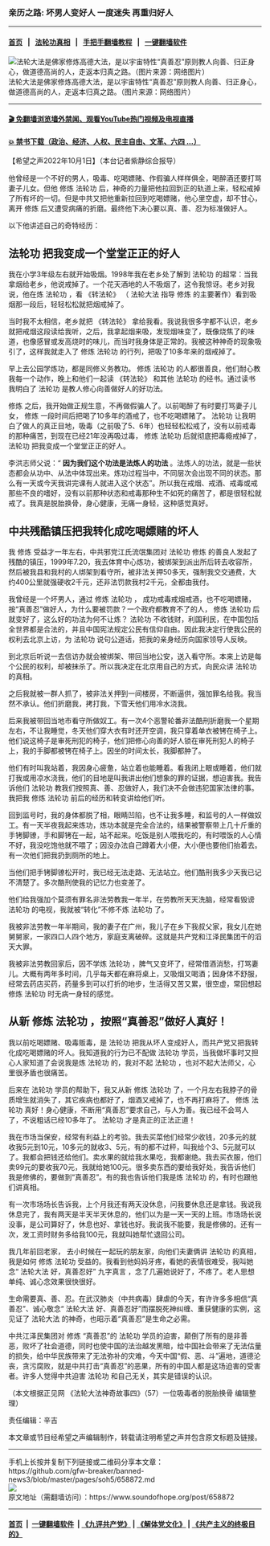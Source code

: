 ### 亲历之路: 坏男人变好人 一度迷失 再重归好人
------------------------

#### [首页](https://github.com/gfw-breaker/banned-news3/blob/master/README.md) &nbsp;&nbsp;|&nbsp;&nbsp; [法轮功真相](https://github.com/begood0513/basic/blob/master/README.md)  &nbsp;&nbsp;|&nbsp;&nbsp; [手把手翻墙教程](https://github.com/gfw-breaker/guides/wiki)  &nbsp;&nbsp;|&nbsp;&nbsp; [一键翻墙软件](https://github.com/gfw-breaker/nogfw/blob/master/README.md)  



<div><img alt="法轮大法是佛家修炼高德大法，是以宇宙特性“真善忍”原则教人向善、归正身心，做道德高尚的人，走返本归真之路。（图片来源：网络图片）" src="https://img.soundofhope.org/2022-10/1664675670167.jpg"/>
<br/><figcaption class="caption">
 法轮大法是佛家修炼高德大法，是以宇宙特性“真善忍”原则教人向善、归正身心，做道德高尚的人，走返本归真之路。（图片来源：网络图片）
</figcaption></div><hr/>

#### [ 🎬  免翻墙浏览墙外禁闻、观看YouTube热门视频及电视直播](https://github.com/gfw-breaker/HelloWorld)

#### [ 💥  禁书下载（政治、经济、人权、民主自由、文革、六四 ...）](https://github.com/gfw-breaker/books/blob/master/README.md)

<div><div class="Content__Wrapper sc-1bvya0-0 grZQxZ">
 <p class="meta-top">
  <span class="meta">
   【希望之声2022年10月1日】（本台记者紫静综合报导）
  </span>
 </p>
 <p style="margin-top:15px;margin-bottom:8px">
  他曾经是一个不好的男人，吸毒、吃喝嫖赌、作假骗人样样俱全，喝醉酒还要打骂妻子儿女。但他
  <ok href="/term/554195">
   修炼
  </ok>
  <ok href="/term/968">
   法轮功
  </ok>
  后，神奇的力量把他拉回到正的轨道上来，轻松戒掉了所有坏的一切。但是中共又把他重新拉回到吃喝嫖赌，他心里空虚，却不甘心，离开
  <ok href="/term/554195">
   修炼
  </ok>
  后又遭受病痛的折磨。最终他下决心要以真、善、忍为标准做好人。
 </p>
 <p>
  以下他讲述自己的奇特经历：
 </p>
 <h2>
  <strong>
   <ok href="/term/968">
    法轮功
   </ok>
   把我变成一个堂堂正正的好人
  </strong>
 </h2>
 <p>
  我在小学3年级左右就开始吸烟。1998年我在老乡处了解到
  <ok href="/term/968">
   法轮功
  </ok>
  的超常：当我拿烟给老乡，他说戒掉了。一个花天酒地的人不吸烟了，这令我惊讶。老乡对我说，他在炼
  <ok href="/term/968">
   法轮功
  </ok>
  ，看
  <ok href="/term/30275">
   《转法轮》
  </ok>
  （
  <ok href="/term/8055">
   法轮大法
  </ok>
  指导
  <ok href="/term/554195">
   修炼
  </ok>
  的主要著作）看到吸烟那一段后，轻轻松松就把烟戒掉了。
 </p>
 <p>
  当时我不太相信，老乡就把
  <ok href="/term/30275">
   《转法轮》
  </ok>
  拿给我看。我说我很多字都不认识，老乡就把戒烟这段读给我听，之后，我拿起烟来吸，发现烟味变了，既像烧焦了的味道，也像感冒或发高烧时的味儿，而当时我身体是正常的。我被这种神奇的现象吸引了，这样我就走入了
  <ok href="/term/554195">
   修炼
  </ok>
  <ok href="/term/968">
   法轮功
  </ok>
  的行列，把吸了10多年来的烟戒掉了。
 </p>
 <p>
  早上去公园学炼功，都是同修义务教功。
  <ok href="/term/554195">
   修炼
  </ok>
  <ok href="/term/968">
   法轮功
  </ok>
  的人都很善良，他们耐心教我每一个动作，晚上和他们一起读
  <ok href="/term/30275">
   《转法轮》
  </ok>
  和其他
  <ok href="/term/968">
   法轮功
  </ok>
  的经书。通过读书我明白了
  <ok href="/term/968">
   法轮功
  </ok>
  是教人修心向善做好人的好功法。
 </p>
 <p>
  <ok href="/term/554195">
   修炼
  </ok>
  之后，我开始做正规生意，不再做假骗人了。以前喝醉了有时要打骂妻子儿女，
  <ok href="/term/554195">
   修炼
  </ok>
  一段时间后把喝了10多年的酒戒了，也不吃喝嫖赌了。
  <ok href="/term/968">
   法轮功
  </ok>
  让我明白了做人的真正目地，吸毒（之前吸了5、6年）也轻轻松松戒了，没有以前戒毒的那种痛苦，到现在已经21年没再吸过毒，
  <ok href="/term/554195">
   修炼
  </ok>
  <ok href="/term/968">
   法轮功
  </ok>
  后就彻底把毒瘾戒掉了，
  <ok href="/term/968">
   法轮功
  </ok>
  把我变成一个堂堂正正的好人。
 </p>
 <p>
  李洪志师父说：“
  <b>
   因为我们这个功法是法炼人的功法
  </b>
  。法炼人的功法，就是一些状态都会从功中、从法中体现出来。炼功过程当中，不同层次会出现不同的状态。那么有一天或今天我讲完课有人就进入这个状态”。所以我在戒烟、戒酒、戒毒或戒那些不良的嗜好，没有以前那种状态和戒毒那种生不如死的痛苦了，都是很轻松就戒了。我真是脱胎换骨，身心健康，无痛一身轻，这种感觉真好。
 </p>
 <h2>
  <strong>
   中共残酷镇压把我转化成吃喝嫖赌的坏人
  </strong>
 </h2>
 <p>
  我
  <ok href="/term/554195">
   修炼
  </ok>
  受益才一年左右，中共邪党江氏流氓集团对
  <ok href="/term/968">
   法轮功
  </ok>
  <ok href="/term/554195">
   修炼
  </ok>
  的善良人发起了残酷的镇压，1999年7.20，我去体育中心炼功，被绑架到派出所后转去收容所，然后被我县和我村的人绑架到看守所，被非法关押50多天，强制我交交通费，大约400公里就强硬收2千元，还非法罚款我村2千元，全都由我付。
 </p>
 <p>
  我曾经是一个坏男人，通过
  <ok href="/term/554195">
   修炼
  </ok>
  <ok href="/term/968">
   法轮功
  </ok>
  ， 成功戒毒戒烟戒酒，也不吃喝嫖赌，按“真善忍”做好人，为什么要被罚款？一个政府都教育不了的人，
  <ok href="/term/554195">
   修炼
  </ok>
  <ok href="/term/968">
   法轮功
  </ok>
  后就变好了，这么好的功法为何不让炼？
  <ok href="/term/968">
   法轮功
  </ok>
  不收钱财，利国利民，在中国包括全世界都是合法的，并且中国宪法规定公民有信仰自由。因此我决定行使我公民的权利去北京上访，为
  <ok href="/term/968">
   法轮功
  </ok>
  说句公道话，把我的亲身经历向国家领导人反映。
 </p>
 <p>
  到北京后听说一去信访办就会被绑架、带回当地公安，送入看守所。本来上访是每个公民的权利，却被抹杀了。所以我决定在北京用自己的方式，向民众讲
  <ok href="/term/968">
   法轮功
  </ok>
  的真相。
 </p>
 <p>
  之后我就被一群人抓了，被非法关押到一间楼房，不断逼供，强加罪名给我。我当然不承认。他们折磨我，拷打我，下雪天他们用冷水浇我。
 </p>
 <p>
  后来我被带回当地市看守所做奴工。有一次4个恶警轮番非法酷刑折磨我一个星期左右，不让我睡觉，冬天他们穿大衣有时还开空调，我只穿着单衣被铐在椅子上。他们说这椅子是审死刑犯的椅子，他们把修心向善的好人锁在审死刑犯人的椅子上，我的手脚都被铐在椅子上。因坐的时间太长，我脚都肿了。
 </p>
 <p>
  他们有时叫我站着，我因身心疲惫，站立着也能睡着。看我闭上眼或睡着，他们就打我或用凉水浇我，他们的目地是叫我讲出他们想象的罪的证据，想迫害我。我告诉他们
  <ok href="/term/968">
   法轮功
  </ok>
  教我们按照真、善、忍做好人，我们决不会做违犯国家法律的事。我把我
  <ok href="/term/554195">
   修炼
  </ok>
  <ok href="/term/968">
   法轮功
  </ok>
  前后的经历和转变讲给他们听。
 </p>
 <p>
  回到监号时，我的身体都脱了相，眼睛凹陷，也不让我多睡，和监号的人一样做奴工。有一天半夜我起来炼功，炼功本就是完全合法的，结果被警察带上几十斤重的手铐脚镣，手和脚铐在一起，站不起来。吃饭是别人喂我吃的，有时喂饭的人心情不好，我没吃饱他就不喂了；因没办法自己蹲着大小便，大小便也要他们抬着去。有一次他们把我扔到厕所的地上。
 </p>
 <p>
  当他们把手铐脚镣松开时，我已经无法走路、无法站立。他们酷刑我多少天我已记不清楚了。多次酷刑使我的记忆力也变差了。
 </p>
 <p>
  他们给我强加个莫须有罪名非法劳教我一年半，在劳教所天天洗脑，经常看毁谤
  <ok href="/term/968">
   法轮功
  </ok>
  的电视，我就被“转化”不修不炼
  <ok href="/term/968">
   法轮功
  </ok>
  了。
 </p>
 <p>
  我被非法劳教一年半期间，我的妻子在广州，我儿子在乡下我叔父家，我女儿在她舅舅家，一家四口人四个地方，家庭支离破碎。这就是共产党和江泽民集团干的滔天大罪。
 </p>
 <p>
  我被非法劳教回家后，因不学炼
  <ok href="/term/968">
   法轮功
  </ok>
  ，脾气又变坏了，经常借酒消愁，打骂妻儿。大概有两年多时间，几乎每天都在麻将桌上，又吸烟又喝酒；因身体不舒服，经常去药店买药，药量多到可以打折的地步，生活得又苦又累，很空虚，常回想起
  <ok href="/term/554195">
   修炼
  </ok>
  <ok href="/term/968">
   法轮功
  </ok>
  时无病一身轻的感觉。
 </p>
 <h2>
  <strong>
   从新
   <ok href="/term/554195">
    修炼
   </ok>
   <ok href="/term/968">
    法轮功
   </ok>
   ，按照“真善忍”做好人真好！
  </strong>
 </h2>
 <p>
  我以前吃喝嫖赌、吸毒贩毒，是
  <ok href="/term/968">
   法轮功
  </ok>
  把我从坏人变成好人，而共产党又把我转化成吃喝嫖赌的坏人。我知道我的行为已不配做
  <ok href="/term/968">
   法轮功
  </ok>
  学员，当我做坏事时又担心人家知道了会说我是炼
  <ok href="/term/968">
   法轮功
  </ok>
  的，我对不起
  <ok href="/term/968">
   法轮功
  </ok>
  ，也对不起大法师父，心里很矛盾也很痛苦。
 </p>
 <p>
  后来在
  <ok href="/term/968">
   法轮功
  </ok>
  学员的帮助下，我又从新
  <ok href="/term/554195">
   修炼
  </ok>
  <ok href="/term/968">
   法轮功
  </ok>
  了，一个月左右我脖子的骨质增生就消失了，其它疾病也都好了，烟酒又戒掉了，也不再打麻将了。
  <ok href="/term/554195">
   修炼
  </ok>
  <ok href="/term/968">
   法轮功
  </ok>
  真好！身心健康，不断用“真善忍”要求自己，与人为善。我已经不会骂人了，不说粗话已经10多年了。
  <ok href="/term/968">
   法轮功
  </ok>
  才是真正的正法正道！
 </p>
 <p>
  我在市场当保安，经常有利益上的考验。我去买菜他们经常少收钱，20多元的就收我5元到10元，10多元的就收3、5元，有的都不过秤，叫我给个3、5元就可以了。我都会把钱还给他们。卖水果的就给我水果吃，我都谢绝。我去买衣服，他们卖99元的要收我70元，我就给她100元。很多卖东西的要给我好处，我告诉他们我是修佛的，要做到“真善忍”。有的我也告诉他们我是炼
  <ok href="/term/968">
   法轮功
  </ok>
  的，有时也跟他们讲真相。
 </p>
 <p>
  有一次市场场长告诉我，上个月我还有两天没休息，问我要休息还是拿钱。我说我休息完了，我有两天是半天半天休息的，他们以为是一天一天的上班。市场场长说没事，是公司算好了，休息也好、拿钱也好。我说我不能要，我是修佛的。还有一次，发工资时财务多给我100元，我就叫她帮忙退回公司。
 </p>
 <p>
  我几年前回老家， 去小时候在一起玩的朋友家，向他们夫妻俩讲
  <ok href="/term/968">
   法轮功
  </ok>
  的真相，我是如何
  <ok href="/term/554195">
   修炼
  </ok>
  <ok href="/term/968">
   法轮功
  </ok>
  受益的。我看到他妈妈牙疼，看她的表情很难受，我叫她念“
  <ok href="/term/8055">
   法轮大法
  </ok>
  好，真善忍好”
  <ok href="/term/70441">
   九字真言
  </ok>
  ，念了几遍她说好了，不疼了。老人思想单纯、诚心念效果很快很好。
 </p>
 <p>
  生命需要真、善、忍。在武汉肺炎（中共病毒）肆虐的今天，有许许多多相信“真善忍”、诚心敬念“
  <ok href="/term/8055">
   法轮大法
  </ok>
  好、真善忍好”而摆脱死神纠缠、重获健康的实例，这见证了
  <ok href="/term/8055">
   法轮大法
  </ok>
  的神奇，也昭示着“真善忍”是生命之必需。
 </p>
 <p>
  中共江泽民集团对
  <ok href="/term/554195">
   修炼
  </ok>
  “真善忍”的
  <ok href="/term/968">
   法轮功
  </ok>
  学员的迫害，颠倒了所有的是非善恶，败坏了社会道德，同时也使中国的法治越发黑暗，给中国社会带来了无法估量的损失，给中华民族带来了无法弥补的灾难，今天中国“假、恶、斗”遍地，道德沦丧，贪污腐败，就是中共打击“真善忍”的恶果，所有的中国人都是这场迫害的受害者。许多人觉得中共迫害
  <ok href="/term/968">
   法轮功
  </ok>
  和自己无关，其实是错误的认识。
 </p>
 <p>
  （本文根据正见网
  <ok href="https://www.zhengjian.org/node/278051">
   《法轮大法神奇故事四》（57）一位吸毒者的脱胎换骨
  </ok>
  编辑整理）
 </p>
 <p class="meta-btm">
  责任编辑：辛吉
 </p>
 <p class="meta-btm">
  本文章或节目经希望之声编辑制作，转载请注明希望之声并包含原文标题及链接。
 </p>
</div>
</div>
<hr/>
手机上长按并复制下列链接或二维码分享本文章：<br/>
https://github.com/gfw-breaker/banned-news3/blob/master/pages/soh5/658872.md <br/>
<a href='https://github.com/gfw-breaker/banned-news3/blob/master/pages/soh5/658872.md'><img src='https://github.com/gfw-breaker/banned-news3/blob/master/pages/soh5/658872.md.png'/></a> <br/>
原文地址（需翻墙访问）：https://www.soundofhope.org/post/658872


------------------------
#### [首页](https://github.com/gfw-breaker/banned-news3/blob/master/README.md) &nbsp;|&nbsp; [一键翻墙软件](https://github.com/gfw-breaker/nogfw/blob/master/README.md) &nbsp;| [《九评共产党》](https://github.com/gfw-breaker/9ping.md/blob/master/README.md#九评之一评共产党是什么) | [《解体党文化》](https://github.com/gfw-breaker/jtdwh.md/blob/master/README.md) | [《共产主义的终极目的》](https://github.com/gfw-breaker/gczydzjmd.md/blob/master/README.md)


<img src='http://gfw-breaker.win/banned-news3/pages/soh5/658872.md' width='0px' height='0px'/>